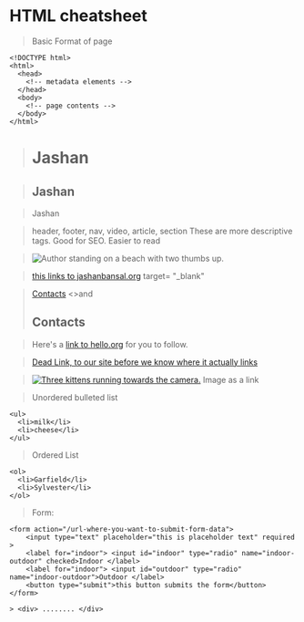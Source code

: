 # HTML cheatsheet
>Basic Format of page
```
<!DOCTYPE html>
<html>
  <head>
    <!-- metadata elements -->
  </head>
  <body>
    <!-- page contents -->
  </body>
</html>
```

> <h1>Jashan</h1>

> <h2>Jashan</h1>

> <p>Jashan</p>

> <!--      -->

> header, footer, nav, video, article, section
  These are more descriptive tags. Good for SEO. Easier to read

> <img src="https://www.your-image-source.com/your-image.jpg" alt="Author standing on a beach with two thumbs up.">

> <a href="https://jashanbansal.org">this links to jashanbansal.org</a>
  target= "_blank"

> <a href="#contacts-header">Contacts</a> <>and <h2 id="contacts-header">Contacts</h2>

> <p>Here's a <a target="_blank" href="http://hello.org"> link to hello.org</a> for you to follow.</p>

> <a href="#">Dead Link, to our site before we know where it actually links </a>

> <a href="#"><img src="https://bit.ly/fcc-running-cats" alt="Three kittens running towards the camera."></a>
  Image as a link

> Unordered bulleted list
```
<ul>
  <li>milk</li>
  <li>cheese</li>
</ul>
```

>Ordered List
```
<ol>
  <li>Garfield</li>
  <li>Sylvester</li>
</ol>
```

>Form:
```
<form action="/url-where-you-want-to-submit-form-data">
    <input type="text" placeholder="this is placeholder text" required >
    <label for="indoor"> <input id="indoor" type="radio" name="indoor-outdoor" checked>Indoor </label>
    <label for="indoor"> <input id="outdoor" type="radio" name="indoor-outdoor">Outdoor </label>
    <button type="submit">this button submits the form</button>
</form>

> <div> ........ </div>

